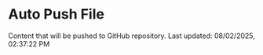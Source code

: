 # Auto Push File

Content that will be pushed to GitHub repository.
Last updated: 08/02/2025, 02:37:22 PM